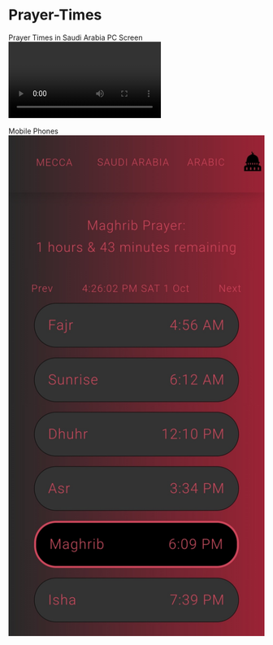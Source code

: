 # Prayer-Times
Prayer Times in Saudi Arabia
PC Screen 
![](Images/Prayer%20Times%20-%20PC.mp4)

Mobile Phones 
![](Images/prayer%20times%20phone.jpg)
